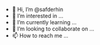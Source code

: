 - 👋 Hi, I’m @safderhin
- 👀 I’m interested in ...
- 🌱 I’m currently learning ...
- 💞️ I’m looking to collaborate on ...
- 📫 How to reach me ...

<!---
safderhin/safderhin is a ✨ special ✨ repository because its `README.md` (this file) appears on your GitHub profile.
You can click the Preview link to take a look at your changes.
--->
